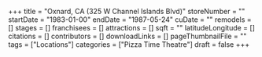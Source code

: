 +++
title = "Oxnard, CA (325 W Channel Islands Blvd)"
storeNumber = ""
startDate = "1983-01-00"
endDate = "1987-05-24"
cuDate = ""
remodels = []
stages = []
franchisees = []
attractions = []
sqft = ""
latitudeLongitude = []
citations = []
contributors = []
downloadLinks = []
pageThumbnailFile = ""
tags = ["Locations"]
categories = ["Pizza Time Theatre"]
draft = false
+++
